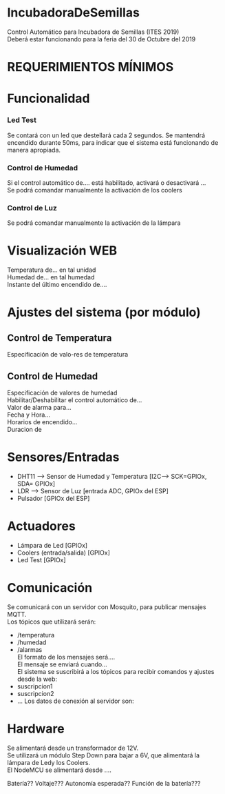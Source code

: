 # IncubadoraDeSemillas
Control Automático para Incubadora de Semillas (ITES 2019)  
Deberá estar funcionando para la feria del 30 de Octubre del 2019  

# REQUERIMIENTOS MÍNIMOS

# Funcionalidad
### Led Test
Se contará con un led que destellará cada 2 segundos. Se mantendrá encendido durante 50ms, para indicar que el sistema está funcionando de manera apropiada.  

### Control de Humedad
Si el control automático de.... está habilitado, activará o desactivará ...  
Se podrá comandar manualmente la activación de los coolers  

### Control de Luz
Se podrá comandar manualmente la activación de la lámpara


# Visualización WEB
Temperatura de... en tal unidad  
Humedad de... en tal humedad  
Instante del último encendido de....  


# Ajustes del sistema (por módulo)
## Control de Temperatura
Especificación de valo-res de temperatura  
## Control de Humedad
Especificación de valores de humedad  
Habilitar/Deshabilitar el control automático de...  
Valor de alarma para...  
Fecha y Hora...  
Horarios de encendido...  
Duracion de   

# Sensores/Entradas
- DHT11 --> Sensor de Humedad y Temperatura [I2C--> SCK=GPIOx, SDA= GPIOx]
- LDR --> Sensor de Luz [entrada ADC, GPIOx del ESP]
- Pulsador [GPIOx del ESP]

# Actuadores
- Lámpara de Led [GPIOx]
- Coolers (entrada/salida) [GPIOx]
- Led Test [GPIOx]


# Comunicación
Se comunicará con un servidor con Mosquito, para publicar mensajes MQTT.  
Los tópicos que utilizará serán:  
- /temperatura  
- /humedad  
- /alarmas  
El formato de los mensajes será....  
El mensaje se enviará cuando...  
El sistema se suscribirá a los tópicos para recibir comandos y ajustes desde la web:
- suscripcion1
- suscripcion2
- ...
Los datos de conexión al servidor son:  


# Hardware
Se alimentará desde un transformador de 12V.  
Se utilizará un módulo Step Down para bajar a 6V, que alimentará la lámpara de Ledy los Coolers.  
El NodeMCU se alimentará desde ....

Batería?? Voltaje??? Autonomía esperada?? Función de la batería???  

